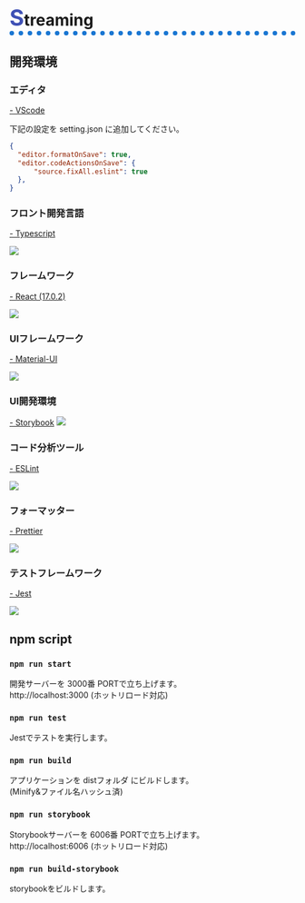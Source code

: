 <h1 style="border-bottom: 8px dotted #1976d2;"><span style="color:#3F51B5;font-size: 39px;">S</span>treaming</h1>

<div class="space"></div>

<h2 class="label">開発環境</h2>

### エディタ
<a href="https://azure.microsoft.com/ja-jp/products/visual-studio-code/">- VScode</a>

下記の設定を setting.json に追加してください。
```json
{
  "editor.formatOnSave": true,
  "editor.codeActionsOnSave": {
      "source.fixAll.eslint": true
  },
}
```

### フロント開発言語
<a href="https://www.typescriptlang.org/">- Typescript</a>

![](https://i.imgur.com/qkVn7uz.jpg)



### フレームワーク
<a href="https://ja.reactjs.org/">- React (17.0.2)</a>

![](https://i.imgur.com/PIURahw.jpg)


### UIフレームワーク
<a href="https://material-ui.com/">- Material-UI</a>

![](https://i.imgur.com/tDAhME7.png)



### UI開発環境
<a href="https://storybook.js.org/">- Storybook</a>
![](https://i.imgur.com/fwVKc5u.png)



### コード分析ツール
<a href="https://eslint.org/">- ESLint</a>

![](https://i.imgur.com/HRfCAfY.png)


### フォーマッター
<a href="https://prettier.io/">- Prettier</a>

![](https://i.imgur.com/IdVDLfh.png)



### テストフレームワーク
<a href="https://jestjs.io/ja/">- Jest</a>

![](https://i.imgur.com/fJSnPUl.jpg)


<div class="space"></div>

<h2 class="label">npm script</h2>

### `npm run start`

開発サーバーを 3000番 PORTで立ち上げます。\
http://localhost:3000
(ホットリロード対応)

### `npm run test`

Jestでテストを実行します。

### `npm run build`

アプリケーションを distフォルダ にビルドします。\
(Minify&ファイル名ハッシュ済)

### `npm run storybook`

Storybookサーバーを 6006番 PORTで立ち上げます。\
http://localhost:6006
(ホットリロード対応)

### `npm run build-storybook`

storybookをビルドします。


